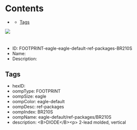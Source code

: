 



Contents
========

* [](#)
	* [Tags](#tags)
  
![][im]
# 

- ID: FOOTPRINT-eagle-eagle-default-ref-packages-BR210S
- Name: 
- Description: 

## Tags

- hexID: 
- oompType: FOOTPRINT
- oompSize: eagle
- oompColor: eagle-default
- oompDesc: ref-packages
- oompIndex: BR210S
- oompName: eagle-default/ref-packages/BR210S
- description: &lt;B&gt;DIODE&lt;/B&gt;&lt;p&gt;&#xD;
2-lead molded, vertical



[im]: image.png
